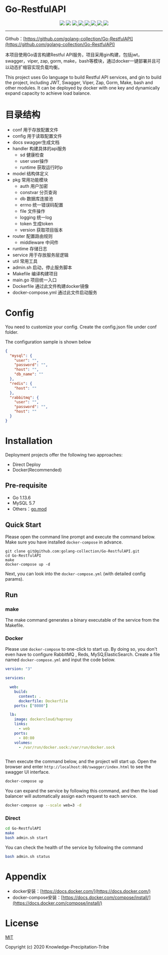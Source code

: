 # Go-RestfulAPI
<div align="center">
<img border="0" src="https://camo.githubusercontent.com/54fdbe8888c0a75717d7939b42f3d744b77483b0/687474703a2f2f6a617977636a6c6f76652e6769746875622e696f2f73622f69636f2f617765736f6d652e737667" />
<img border="0" src="https://camo.githubusercontent.com/1ef04f27611ff643eb57eb87cc0f1204d7a6a14d/68747470733a2f2f696d672e736869656c64732e696f2f7374617469632f76313f6c6162656c3d254630253946253843253946266d6573736167653d496625323055736566756c267374796c653d7374796c653d666c617426636f6c6f723d424334453939" />
<a href="https://github.com/SuperSupeng">     <img border="0" src="https://camo.githubusercontent.com/41e8e16b771d56dd768f7055354613254961d169/687474703a2f2f6a617977636a6c6f76652e6769746875622e696f2f73622f6769746875622f677265656e2d666f6c6c6f772e737667" /> </a> 
<a href="https://github.com/golang-collection/Go-RestfulAPI/issues">     <img border="0" src="https://img.shields.io/github/issues/golang-collection/Go-RestfulAPI" /> </a>
<a href="https://github.com/golang-collection/Go-RestfulAPI/network/members">     <img border="0" src="https://img.shields.io/github/forks/golang-collection/Go-RestfulAPI" /> </a>
<a href="https://github.com/golang-collection/Go-RestfulAPI/stargazers">     <img border="0" src="https://img.shields.io/github/stars/golang-collection/Go-RestfulAPI" /> </a>
<a href="https://github.com/golang-collection/Go-RestfulAPI/blob/master/LICENSE">     <img border="0" src="https://img.shields.io/github/license/golang-collection/go-crawler-distributed" /> </a>
<a href="https://github.com/golang-collection/Urban-computing-papers/blob/master/wechat.md">     <img border="0" src="https://camo.githubusercontent.com/013c283843363c72b1463af208803bfbd5746292/687474703a2f2f6a617977636a6c6f76652e6769746875622e696f2f73622f69636f2f7765636861742e737667" /> </a>
</div>

---

Github：[https://github.com/golang-collection/Go-RestfulAPI](https://github.com/golang-collection/Go-RestfulAPI)

本项目使用Go语言构建Restful API服务，项目采用gin构建，包括jwt，swagger，viper, zap, gorm, make，bash等模块，通过docker一键部署并且可以动态扩缩容实现负载均衡。

This project uses Go language to build Restful API services, and gin to build the project, including JWT, Swagger, Viper, Zap, Gorm, Make, bash and other modules. It can be deployed by docker with one key and dynamically expand capacity to achieve load balance.

# 目录结构

- conf 用于存放配置文件
- config 用于读取配置文件
- docs swagger生成文档
- handler 构建具体的api服务
    - sd 健康检查
    - user user操作
    - runtime 获取运行时ip
- model 结构体定义
- pkg 常用功能模块
    - auth 用户加密
    - constvar 分页查询
    - db 数据库连接池
    - errno 统一错误码配置
    - file 文件操作
    - logging 统一log
    - token 生成token
    - version 获取项目版本
- router 配置路由规则
    - middleware 中间件
- runtime 存储日志
- service 用于存放服务层逻辑
- util 常用工具
- admin.sh 启动，停止服务脚本
- Makefile 编译构建项目
- main.go 项目统一入口
- Dockerfile 通过此文件构建docker镜像
- docker-compose.yml 通过此文件启动服务

# Config
You need to customize your config. Create the config.json file under conf folder.

The configuration sample is shown below
```json
{
  "mysql": {
    "user": "",
    "password": "",
    "host": "",
    "db_name": ""
  },
  "redis": {
    "host": ""
  },
  "rabbitmq": {
    "user": "",
    "password": "",
    "host": ""
  }
}
```


# Installation

Deployment projects offer the following two approaches:

- Direct Deploy
- Docker(Recommended)

## Pre-requisite

- Go 1.13.6
- MySQL 5.7
- Others：[go.mod](./go.mod)

## Quick Start

Please open the command line prompt and execute the command below. Make sure you have installed `docker-compose` in advance.

```
git clone git@github.com:golang-collection/Go-RestfulAPI.git
cd Go-RestfulAPI
make
docker-compose up -d
```

Next, you can look into the `docker-compose.yml` (with detailed config params).

## Run

### make
The make command generates a binary executable of the service from the Makefile.

### Docker

Please use `docker-compose` to one-click to start up. By doing so, you don't even have to configure RabbitMQ , Reds, MySQ,ElasticSearch. Create a file named `docker-compose.yml` and input the code below.

```yaml
version: "3"

services:

  web:
    build:
      context: .
      dockerfile: Dockerfile
    ports: ["8080"]

  lb:
    image: dockercloud/haproxy
    links:
      - web
    ports:
      - 80:80
    volumes:
      - /var/run/docker.sock:/var/run/docker.sock
  
```

Then execute the command below, and the project will start up. Open the browser and enter `http://localhost:80/swagger/index.html` to see the swagger UI interface.

```bash
docker-compose up
```

You can expand the service by following this command, and then the load balancer will automatically assign each request to each service.

```bash
docker-compose up --scale web=3 -d
```

### Direct

```bash
cd Go-RestfulAPI
make
bash admin.sh start
```
You can check the health of the service by following the command

```bash
bash admin.sh status
```

# Appendix

- docker安装：[https://docs.docker.com/](https://docs.docker.com/)
- docker-compose安装：[https://docs.docker.com/compose/install/](https://docs.docker.com/compose/install/)

# License

[MIT](https://github.com/golang-collection/Go-RestfulAPI/blob/master/LICENSE)

Copyright (c) 2020 Knowledge-Precipitation-Tribe